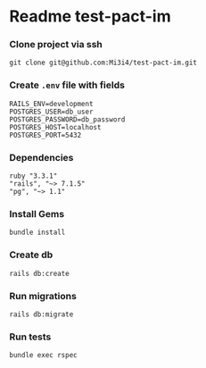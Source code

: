 # Readme test-pact-im

### Clone project via ssh

`git clone git@github.com:Mi3i4/test-pact-im.git`

### Create `.env` file with fields

```dotenv
RAILS_ENV=development
POSTGRES_USER=db_user
POSTGRES_PASSWORD=db_password
POSTGRES_HOST=localhost
POSTGRES_PORT=5432
```

### Dependencies
```
ruby "3.3.1"
"rails", "~> 7.1.5"
"pg", "~> 1.1"
```
### Install Gems

`bundle install`

### Create db

`rails db:create`

### Run migrations

`rails db:migrate`

### Run tests

`bundle exec rspec`
